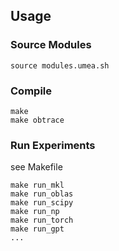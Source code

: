 ## Usage

### Source Modules

```
source modules.umea.sh
```

### Compile

```
make
make obtrace
```

### Run Experiments

see Makefile

```
make run_mkl
make run_oblas
make run_scipy
make run_np
make run_torch
make run_gpt
...
```
